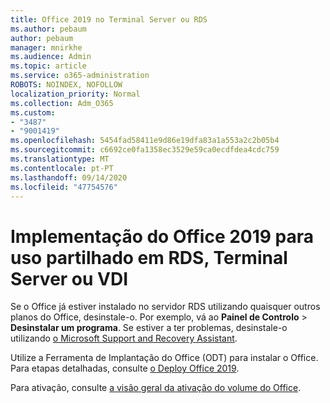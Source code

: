 ```yaml
---
title: Office 2019 no Terminal Server ou RDS
ms.author: pebaum
author: pebaum
manager: mnirkhe
ms.audience: Admin
ms.topic: article
ms.service: o365-administration
ROBOTS: NOINDEX, NOFOLLOW
localization_priority: Normal
ms.collection: Adm_O365
ms.custom:
- "3487"
- "9001419"
ms.openlocfilehash: 5454fad58411e9d86e19dfa83a1a553a2c2b05b4
ms.sourcegitcommit: c6692ce0fa1358ec3529e59ca0ecdfdea4cdc759
ms.translationtype: MT
ms.contentlocale: pt-PT
ms.lasthandoff: 09/14/2020
ms.locfileid: "47754576"
---
```

# <a name="deploying-office-2019-for-shared-use-on-rds-terminal-server-or-vdi"></a>Implementação do Office 2019 para uso partilhado em RDS, Terminal Server ou VDI

Se o Office já estiver instalado no servidor RDS utilizando quaisquer outros planos do Office, desinstale-o. Por exemplo, vá ao **Painel de Controlo**  >  **Desinstalar um programa**. Se estiver a ter problemas, desinstale-o utilizando [o Microsoft Support and Recovery Assistant](https://aka.ms/SARA-OfficeUninstall-Alchemy). 

Utilize a Ferramenta de Implantação do Office (ODT) para instalar o Office. Para etapas detalhadas, consulte [o Deploy Office 2019](https://docs.microsoft.com/deployoffice/office2019/deploy).

Para ativação, consulte [a visão geral da ativação do volume do Office](https://docs.microsoft.com/deployoffice/vlactivation/plan-volume-activation-of-office).